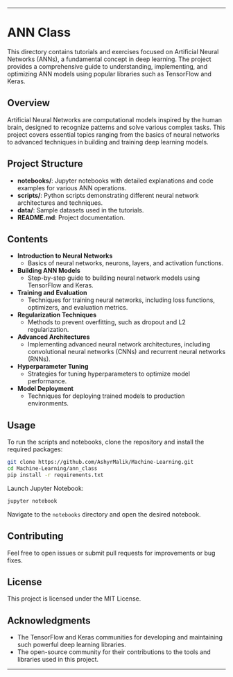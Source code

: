 
---

# ANN Class

This directory contains tutorials and exercises focused on Artificial Neural Networks (ANNs), a fundamental concept in deep learning. The project provides a comprehensive guide to understanding, implementing, and optimizing ANN models using popular libraries such as TensorFlow and Keras.

## Overview

Artificial Neural Networks are computational models inspired by the human brain, designed to recognize patterns and solve various complex tasks. This project covers essential topics ranging from the basics of neural networks to advanced techniques in building and training deep learning models.

## Project Structure

- **notebooks/**: Jupyter notebooks with detailed explanations and code examples for various ANN operations.
- **scripts/**: Python scripts demonstrating different neural network architectures and techniques.
- **data/**: Sample datasets used in the tutorials.
- **README.md**: Project documentation.

## Contents

- **Introduction to Neural Networks**
  - Basics of neural networks, neurons, layers, and activation functions.
- **Building ANN Models**
  - Step-by-step guide to building neural network models using TensorFlow and Keras.
- **Training and Evaluation**
  - Techniques for training neural networks, including loss functions, optimizers, and evaluation metrics.
- **Regularization Techniques**
  - Methods to prevent overfitting, such as dropout and L2 regularization.
- **Advanced Architectures**
  - Implementing advanced neural network architectures, including convolutional neural networks (CNNs) and recurrent neural networks (RNNs).
- **Hyperparameter Tuning**
  - Strategies for tuning hyperparameters to optimize model performance.
- **Model Deployment**
  - Techniques for deploying trained models to production environments.

## Usage

To run the scripts and notebooks, clone the repository and install the required packages:

```bash
git clone https://github.com/AshyrMalik/Machine-Learning.git
cd Machine-Learning/ann_class
pip install -r requirements.txt
```

Launch Jupyter Notebook:

```bash
jupyter notebook
```

Navigate to the `notebooks` directory and open the desired notebook.

## Contributing

Feel free to open issues or submit pull requests for improvements or bug fixes.

## License

This project is licensed under the MIT License.

## Acknowledgments

- The TensorFlow and Keras communities for developing and maintaining such powerful deep learning libraries.
- The open-source community for their contributions to the tools and libraries used in this project.

---
